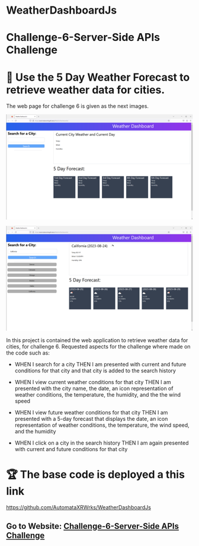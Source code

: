 # WeatherDashboardJs

# Challenge-6-Server-Side APIs Challenge
# 📖 Use the 5 Day Weather Forecast to retrieve weather data for cities.

The web page for challenge 6 is given as the next images.



![A webpage well design for etrieve weather data for cities ](./assets/images/Weather1.PNG)

![A webpage well design for etrieve weather data for cities](./assets/images/Weather2.PNG)





In this project is contained the web application to retrieve weather data for cities, for challenge 6. Requested aspects for the challenge where made on the code such as:

* WHEN I search for a city
THEN I am presented with current and future conditions for that city and that city is added to the search history

* WHEN I view current weather conditions for that city
THEN I am presented with the city name, the date, an icon representation of weather conditions, the temperature, the humidity, and the the wind speed

* WHEN I view future weather conditions for that city
THEN I am presented with a 5-day forecast that displays the date, an icon representation of weather conditions, the temperature, the wind speed, and the humidity

* WHEN I click on a city in the search history
THEN I am again presented with current and future conditions for that city




# 🏆 The base code is deployed a this link 

https://github.com/AutomataXRWrks/WeatherDashboardJs

## Go to Website: [Challenge-6-Server-Side APIs Challenge](https://automataxrwrks.github.io/WeatherDashboardJs/)



